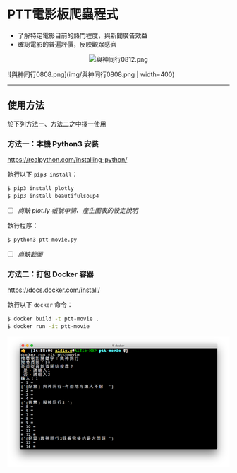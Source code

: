 # PTT電影板爬蟲程式

* 了解特定電影目前的熱門程度，與新聞廣告效益
* 確認電影的普遍評價，反映觀眾感官

<p align="center">
<img alt="與神同行0812.png" src="img/與神同行0812.png width="400">
</p>

![與神同行0808.png](img/與神同行0808.png | width=400)

<hr>

## 使用方法
於下列[方法ㄧ](#method1)、[方法二](#method2)之中擇一使用

<a name="method1"></a>

### 方法一：本機 Python3 安裝

https://realpython.com/installing-python/

執行以下 `pip3 install`：
```bash
$ pip3 install plotly
$ pip3 install beautifulsoup4
```

- [ ] _尚缺 plot.ly 帳號申請、產生圖表的設定說明_

執行程序：
```bash
$ python3 ptt-movie.py
```

- [ ] _尚缺截圖_

<a name="method2"></a>

### 方法二：打包 Docker 容器

https://docs.docker.com/install/

執行以下 `docker` 命令：
```bash
$ docker build -t ptt-movie .
$ docker run -it ptt-movie
```

<p align="center">
<img alt="docker-ptt-movie.png" style="width: 600px" src="img/docker-ptt-movie.png">
</p>
